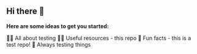 ## Hi there 👋

**Here are some ideas to get you started:**

🙋‍♀️ All about testing
👩‍💻 Useful resources - this repo
🍿 Fun facts - this is a test repo!
🧙 Always testing things
